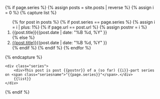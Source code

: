 {% if page.series %}
    {% assign posts = site.posts | reverse %}
    {% assign i = 0 %}
    {% capture list %}
        <ol>
            {% for post in posts %}
                {% if post.series == page.series %}
                    {% assign i = i | plus: 1%}
                    {% if page.url == post.url %}
                        {% assign postnr = i %}
                        <li><span class="me">{{post.title}}</span><span class="date">{{post.date | date: "%B %d, %Y" }}</span></li>
                    {% else %}
                        <li><a href="{{post.url}}">{{post.title}}</a><span class="date">{{post.date | date: "%B %d, %Y" }}</span></li>
                    {% endif %}
                {% endif %}
            {% endfor %}
        </ol>
    {% endcapture %}

    <div class="series">
        <div>This post is post {{postnr}} of a (so far) {{i}}-part series on <span class="seriesname">"{{page.series}}"</span>.</div>
        {{list}}
    </div>
{% endif %}
